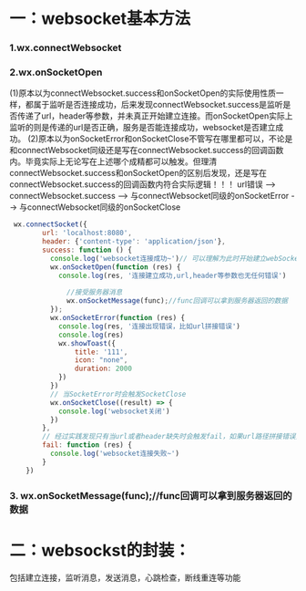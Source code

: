 # 一：websocket基本方法
### 1.wx.connectWebsocket
### 2.wx.onSocketOpen
(1)原本以为connectWebsocket.success和onSocketOpen的实际使用性质一样，都属于监听是否连接成功，后来发现connectWebsocket.success是监听是否传递了url，header等参数，并未真正开始建立连接。而onSocketOpen实际上监听的则是传递的url是否正确，服务是否能连接成功，websocket是否建立成功。
(2)原本以为onSocketError和onSocketClose不管写在哪里都可以，不论是和connectWebsocket同级还是写在connectWebsocket.success的回调函数内。毕竟实际上无论写在上述哪个成精都可以触发。但理清connectWebsocket.success和onSocketOpen的区别后发现，还是写在connectWebsocket.success的回调函数内符合实际逻辑！！！
url错误  --> connectWebsocket.success --> 与connectWebsocket同级的onSocketError  --> 与connectWebsocket同级的onSocketClose
```js
 wx.connectSocket({
        url: 'localhost:8080',
        header: {'content-type': 'application/json'},
        success: function () {
          console.log('websocket连接成功~')// 可以理解为此时开始建立webSocket连接，但未开始检验url和header参数的正确性！！
          wx.onSocketOpen(function (res) {
            console.log(res, '连接建立成功,url,header等参数也无任何错误')
      
              //接受服务器消息
              wx.onSocketMessage(func);//func回调可以拿到服务器返回的数据
          });
          wx.onSocketError(function (res) {
            console.log(res, '连接出现错误，比如url拼接错误')
            console.log(res)
            wx.showToast({
                title: '111',
                icon: "none",
                duration: 2000
            })
          })
          // 当SocketError时会触发SocketClose
          wx.onSocketClose((result) => {
            console.log('websocket关闭')
          })
        },
        // 经过实践发现只有当url或者header缺失时会触发fail，如果url路径拼接错误并不会触发fail
        fail: function (res) {
          console.log('websocket连接失败~')
        }
    })
```
### 3. wx.onSocketMessage(func);//func回调可以拿到服务器返回的数据
# 二：websockst的封装：
包括建立连接，监听消息，发送消息，心跳检查，断线重连等功能